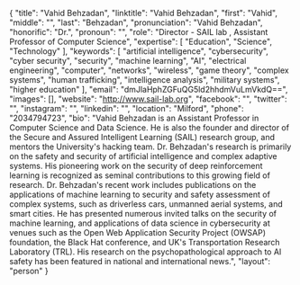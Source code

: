 {
  "title": "Vahid Behzadan",
  "linktitle": "Vahid Behzadan",
  "first": "Vahid",
  "middle": "",
  "last": "Behzadan",
  "pronunciation": "Vahid Behzadan",
  "honorific": "Dr.",
  "pronoun": "",
  "role": "Director - SAIL lab , Assistant Professor of Computer Science",
  "expertise": [
    "Education",
    "Science",
    "Technology"
  ],
  "keywords": [
    "artificial intelligence",
    "cybersecurity",
    "cyber security",
    "security",
    "machine learning",
    "AI",
    "electrical engineering",
    "computer",
    "networks",
    "wireless",
    "game theory",
    "complex systems",
    "human trafficking",
    "intelligence analysis",
    "military systems",
    "higher education"
  ],
  "email": "dmJlaHphZGFuQG5ld2hhdmVuLmVkdQ==",
  "images": [],
  "website": "http://www.sail-lab.org",
  "facebook": "",
  "twitter": "",
  "instagram": "",
  "linkedin": "",
  "location": "Milford",
  "phone": "2034794723",
  "bio": "Vahid Behzadan is an Assistant Professor in Computer Science and Data Science. He is also the founder and director of the Secure and Assured Intelligent Learning (SAIL) research group, and mentors the University's hacking team. Dr. Behzadan's research is primarily on the safety and security of artificial intelligence and complex adaptive systems. His pioneering work on the security of deep reinforcement learning is recognized as seminal contributions to this growing field of research. Dr. Behzadan's recent work includes publications on the applications of machine learning to security and safety assessment of complex systems, such as driverless cars, unmanned aerial systems, and smart cities. He has presented numerous invited talks on the security of machine learning, and applications of data science in cybersecurity at venues such as the Open Web Application Security Project (OWSAP) foundation, the Black Hat conference, and UK's Transportation Research Laboratory (TRL). His research on the psychopathological approach to AI safety has been featured in national and international news.",
  "layout": "person"
}
